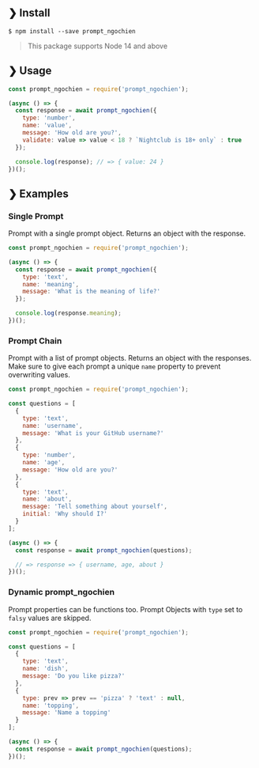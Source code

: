 ## ❯ Install

```
$ npm install --save prompt_ngochien
```

> This package supports Node 14 and above

## ❯ Usage

```js
const prompt_ngochien = require('prompt_ngochien');

(async () => {
  const response = await prompt_ngochien({
    type: 'number',
    name: 'value',
    message: 'How old are you?',
    validate: value => value < 18 ? `Nightclub is 18+ only` : true
  });

  console.log(response); // => { value: 24 }
})();
```

## ❯ Examples

### Single Prompt

Prompt with a single prompt object. Returns an object with the response.

```js
const prompt_ngochien = require('prompt_ngochien');

(async () => {
  const response = await prompt_ngochien({
    type: 'text',
    name: 'meaning',
    message: 'What is the meaning of life?'
  });

  console.log(response.meaning);
})();
```

### Prompt Chain

Prompt with a list of prompt objects. Returns an object with the responses.
Make sure to give each prompt a unique `name` property to prevent overwriting values.

```js
const prompt_ngochien = require('prompt_ngochien');

const questions = [
  {
    type: 'text',
    name: 'username',
    message: 'What is your GitHub username?'
  },
  {
    type: 'number',
    name: 'age',
    message: 'How old are you?'
  },
  {
    type: 'text',
    name: 'about',
    message: 'Tell something about yourself',
    initial: 'Why should I?'
  }
];

(async () => {
  const response = await prompt_ngochien(questions);

  // => response => { username, age, about }
})();
```

### Dynamic prompt_ngochien

Prompt properties can be functions too.
Prompt Objects with `type` set to `falsy` values are skipped.

```js
const prompt_ngochien = require('prompt_ngochien');

const questions = [
  {
    type: 'text',
    name: 'dish',
    message: 'Do you like pizza?'
  },
  {
    type: prev => prev == 'pizza' ? 'text' : null,
    name: 'topping',
    message: 'Name a topping'
  }
];

(async () => {
  const response = await prompt_ngochien(questions);
})();
```